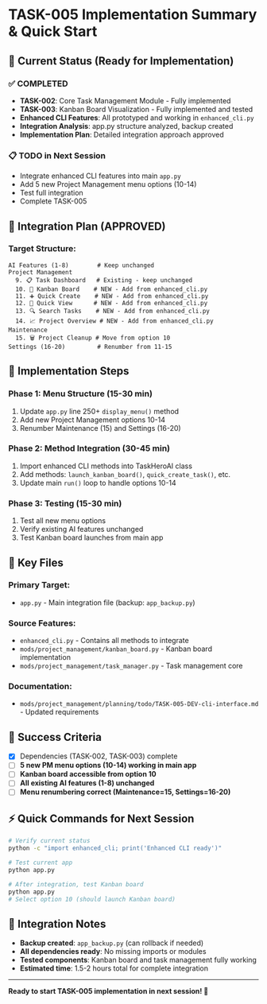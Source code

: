 # TASK-005 Implementation Summary & Quick Start

## 🎯 Current Status (Ready for Implementation)

### ✅ **COMPLETED**
- **TASK-002**: Core Task Management Module - Fully implemented
- **TASK-003**: Kanban Board Visualization - Fully implemented and tested
- **Enhanced CLI Features**: All prototyped and working in `enhanced_cli.py`
- **Integration Analysis**: app.py structure analyzed, backup created
- **Implementation Plan**: Detailed integration approach approved

### 📋 **TODO in Next Session**
- Integrate enhanced CLI features into main `app.py`
- Add 5 new Project Management menu options (10-14)
- Test full integration
- Complete TASK-005

## 🚀 Integration Plan (APPROVED)

### **Target Structure:**
```
AI Features (1-8)        # Keep unchanged
Project Management  
  9. 📋 Task Dashboard   # Existing - keep unchanged
  10. 🎯 Kanban Board    # NEW - Add from enhanced_cli.py
  11. ➕ Quick Create    # NEW - Add from enhanced_cli.py  
  12. 👀 Quick View      # NEW - Add from enhanced_cli.py
  13. 🔍 Search Tasks    # NEW - Add from enhanced_cli.py
  14. 📈 Project Overview # NEW - Add from enhanced_cli.py
Maintenance
  15. 🗑️ Project Cleanup # Move from option 10
Settings (16-20)         # Renumber from 11-15
```

## 🔧 Implementation Steps

### **Phase 1: Menu Structure (15-30 min)**
1. Update `app.py` line 250+ `display_menu()` method
2. Add new Project Management options 10-14
3. Renumber Maintenance (15) and Settings (16-20)

### **Phase 2: Method Integration (30-45 min)**
1. Import enhanced CLI methods into TaskHeroAI class
2. Add methods: `launch_kanban_board()`, `quick_create_task()`, etc.
3. Update main `run()` loop to handle options 10-14

### **Phase 3: Testing (15-30 min)**
1. Test all new menu options
2. Verify existing AI features unchanged
3. Test Kanban board launches from main app

## 📁 Key Files

### **Primary Target:**
- `app.py` - Main integration file (backup: `app_backup.py`)

### **Source Features:**
- `enhanced_cli.py` - Contains all methods to integrate
- `mods/project_management/kanban_board.py` - Kanban board implementation
- `mods/project_management/task_manager.py` - Task management core

### **Documentation:**
- `mods/project_management/planning/todo/TASK-005-DEV-cli-interface.md` - Updated requirements

## 🎯 Success Criteria

- [x] Dependencies (TASK-002, TASK-003) complete
- [ ] **5 new PM menu options (10-14) working in main app**
- [ ] **Kanban board accessible from option 10**
- [ ] **All existing AI features (1-8) unchanged**
- [ ] **Menu renumbering correct (Maintenance=15, Settings=16-20)**

## ⚡ Quick Commands for Next Session

```bash
# Verify current status
python -c "import enhanced_cli; print('Enhanced CLI ready')"

# Test current app
python app.py

# After integration, test Kanban board
python app.py
# Select option 10 (should launch Kanban board)
```

## 📝 Integration Notes

- **Backup created**: `app_backup.py` (can rollback if needed)
- **All dependencies ready**: No missing imports or modules
- **Tested components**: Kanban board and task management fully working
- **Estimated time**: 1.5-2 hours total for complete integration

---

**Ready to start TASK-005 implementation in next session! 🚀** 